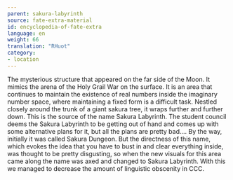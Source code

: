 ```yaml
---
parent: sakura-labyrinth
source: fate-extra-material
id: encyclopedia-of-fate-extra
language: en
weight: 66
translation: "RHuot"
category:
- location
---
```


The mysterious structure that appeared on the far side of the Moon.
It mimics the arena of the Holy Grail War on the surface. It is an area that continues to maintain the existence of real numbers inside the imaginary number space, where maintaining a fixed form is a difficult task.
Nestled closely around the trunk of a giant sakura tree, it wraps further and further down. This is the source of the name Sakura Labyrinth. The student council deems the Sakura Labyrinth to be getting out of hand and comes up with some alternative plans for it, but all the plans are pretty bad….
By the way, initially it was called Sakura Dungeon. But the directness of this name, which evokes the idea that you have to bust in and clear everything inside, was thought to be pretty disgusting, so when the new visuals for this area came along the name was axed and changed to Sakura Labyrinth. With this we managed to decrease the amount of linguistic obscenity in CCC.

